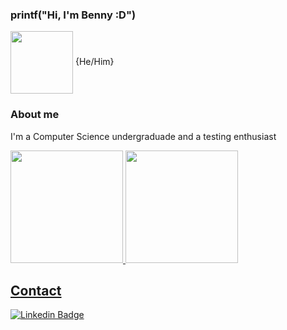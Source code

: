 ### printf("Hi, I'm Benny :D")  
<img align="center" src="https://media.giphy.com/media/LmNwrBhejkK9EFP504/giphy.gif" width="100" height="100">
{He/Him}

### About me
I'm a Computer Science undergraduade and a testing enthusiast

<a href="https://github.com/bbrecht02">
  <img height="180em" src="https://github-readme-stats-eight-theta.vercel.app/api?username=bbrecht02&show_icons=true&theme=dracula&include_all_commits=true&count_private=true"/>
  <img height="180em" src="https://github-readme-stats-eight-theta.vercel.app/api/top-langs/?username=bbrecht02&layout=compact&langs_count=8&theme=dracula"/>
<div>

## Contact
[![Linkedin Badge](https://img.shields.io/badge/-LinkedIn-blue?style=flat-square&logo=Linkedin&logoColor=white&link=https://www.linkedin.com/in/bennyson-brecht/)](https://www.linkedin.com/in/bennyson-brecht/)
